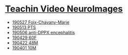 <!--
Filename: 	index.md
Project: 	/Users/shume/Developer/physician/Neurol/TVNI
Author: 	shumez <https://github.com/shumez>
Created: 	2019-05-10 14:27:8
Modified: 	2019-05-29 18:07:35
-----
Copyright (c) 2019 shumez
-->

# [Teachin Video NeuroImages][TVNI]

<!-- * [19 ](2019--_.md) -->
* [190527 Foix-Chavany-Marie](2019-05-27_75F.md)
* [190513 PTS](2019-05-13_43F.md)
* [190506 anti-DPPX encephalitis](2019-05-06_49M.md)
* [190429 60F](2019-04-29_60F.md)
* [190422 48M](2019-04-22_48M.md)
* [190401 10M](2019-04-01_10M.md)


[TVNI]: https://www.neurology.org/search/jcode%3Aneurology%7C%7Cneurclinpract%7C%7Cnng%7C%7Cnnn%20sort%3Apublication-date%20toc_section%3AResident%20and%20Fellow%20Section%7C%7C%20Resident%20%26%20Fellow%20Section?see_more_page=1&see_more_page_title=